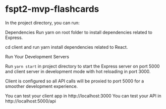 # fspt2-mvp-flashcards

In the project directory, you can run:

Dependencies
Run yarn on root folder to install dependencies related to Express.

cd client and run yarn install dependencies related to React.

Run Your Development Servers

Run `yarn start` in project directory to start the Express server on port 5000 and client server in development mode with hot reloading in port 3000.

Client is configured so all API calls will be proxied to port 5000 for a smoother development experience.

You can test your client app in http://localhost:3000
You can test your API in http://localhost:5000/api

